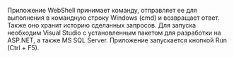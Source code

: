 Приложение WebShell принимает команду, отправляет ее для выполнения в командную строку Windows (cmd) и возвращает ответ. Также оно хранит историю сделанных запросов.
Для запуска необходим Visual Studio с установленным пакетом для разработки на ASP.NET, а также MS SQL Server. Приложение запускается кнопкой Run (Ctrl + F5).
